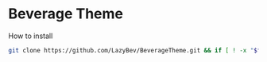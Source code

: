 # Beverage Theme
How to install
```sh
git clone https://github.com/LazyBev/BeverageTheme.git && if [ ! -x "$filename" ]; then chmod +x install.sh fi ./install.sh
```
